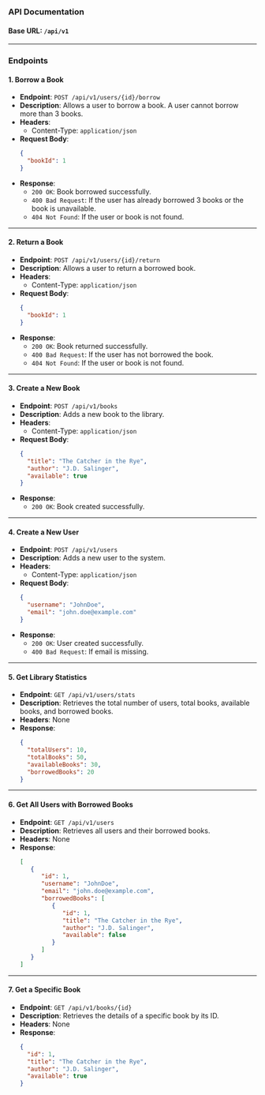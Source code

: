 
### **API Documentation**

#### **Base URL**: `/api/v1`

---

### **Endpoints**

#### **1. Borrow a Book**

- **Endpoint**: `POST /api/v1/users/{id}/borrow`
- **Description**: Allows a user to borrow a book. A user cannot borrow more than 3 books.
- **Headers**:
  - Content-Type: `application/json`
- **Request Body**:
  ```json
  {
    "bookId": 1
  }
  ```
- **Response**:
  - `200 OK`: Book borrowed successfully.
  - `400 Bad Request`: If the user has already borrowed 3 books or the book is unavailable.
  - `404 Not Found`: If the user or book is not found.

---

#### **2. Return a Book**

- **Endpoint**: `POST /api/v1/users/{id}/return`
- **Description**: Allows a user to return a borrowed book.
- **Headers**:
  - Content-Type: `application/json`
- **Request Body**:
  ```json
  {
    "bookId": 1
  }
  ```
- **Response**:
  - `200 OK`: Book returned successfully.
  - `400 Bad Request`: If the user has not borrowed the book.
  - `404 Not Found`: If the user or book is not found.

---

#### **3. Create a New Book**

- **Endpoint**: `POST /api/v1/books`
- **Description**: Adds a new book to the library.
- **Headers**:
  - Content-Type: `application/json`
- **Request Body**:
  ```json
  {
    "title": "The Catcher in the Rye",
    "author": "J.D. Salinger",
    "available": true
  }
  ```
- **Response**:
  - `200 OK`: Book created successfully.

---

#### **4. Create a New User**

- **Endpoint**: `POST /api/v1/users`
- **Description**: Adds a new user to the system.
- **Headers**:
  - Content-Type: `application/json`
- **Request Body**:
  ```json
  {
    "username": "JohnDoe",
    "email": "john.doe@example.com"
  }
  ```
- **Response**:
  - `200 OK`: User created successfully.
  - `400 Bad Request`: If email is missing.

---

#### **5. Get Library Statistics**

- **Endpoint**: `GET /api/v1/users/stats`
- **Description**: Retrieves the total number of users, total books, available books, and borrowed books.
- **Headers**: None
- **Response**:
  ```json
  {
    "totalUsers": 10,
    "totalBooks": 50,
    "availableBooks": 30,
    "borrowedBooks": 20
  }
  ```

---

#### **6. Get All Users with Borrowed Books**

- **Endpoint**: `GET /api/v1/users`
- **Description**: Retrieves all users and their borrowed books.
- **Headers**: None
- **Response**:
  ```json
  [
     {
        "id": 1,
        "username": "JohnDoe",
        "email": "john.doe@example.com",
        "borrowedBooks": [
           {
              "id": 1,
              "title": "The Catcher in the Rye",
              "author": "J.D. Salinger",
              "available": false
           }
        ]
     }
  ]
  ```

---

#### **7. Get a Specific Book**

- **Endpoint**: `GET /api/v1/books/{id}`
- **Description**: Retrieves the details of a specific book by its ID.
- **Headers**: None
- **Response**:
  ```json
  {
    "id": 1,
    "title": "The Catcher in the Rye",
    "author": "J.D. Salinger",
    "available": true
  }
  ```
